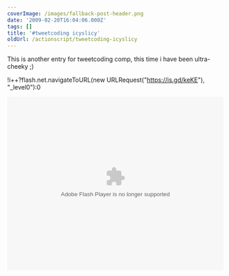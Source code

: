 ```yaml
---
coverImage: /images/fallback-post-header.png
date: '2009-02-20T16:04:06.000Z'
tags: []
title: '#tweetcoding icyslicy'
oldUrl: /actionscript/tweetcoding-icyslicy
---
```


This is another entry for tweetcoding comp, this time i have been ultra-cheeky ;)

<!-- more -->

!i++?flash.net.navigateToURL(new URLRequest("https://is.gd/keKE"), "\_level0"):0

<div class="ArwC7c ckChnd"><object width="500" height="400" data="/flash/tweetcoding/mikeysee03.swf" type="application/x-shockwave-flash"><param name="src" value="/flash/tweetcoding/mikeysee03.swf" /></object></div>
